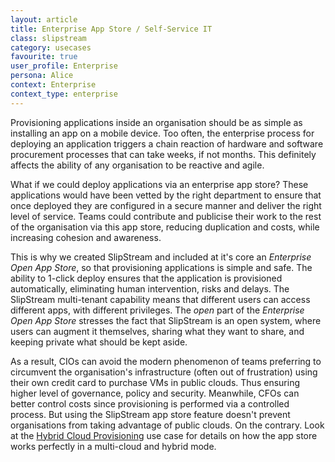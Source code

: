 ```yaml
---
layout: article
title: Enterprise App Store / Self-Service IT
class: slipstream
category: usecases
favourite: true
user_profile: Enterprise
persona: Alice
context: Enterprise
context_type: enterprise
---
```


Provisioning applications inside an organisation should be as simple as installing an app on a mobile device. Too often, the enterprise process for deploying an application triggers a chain reaction of hardware and software procurement processes that can take weeks, if not months. This definitely affects the ability of any organisation to be reactive and agile.

What if we could deploy applications via an enterprise app store? These applications would have been vetted by the right department to ensure that once deployed they are configured in a secure manner and deliver the right level of service. Teams could contribute and publicise their work to the rest of the organisation via this app store, reducing duplication and costs, while increasing cohesion and awareness.   

This is why we created SlipStream and included at it's core an *Enterprise Open App Store*, so that provisioning applications is simple and safe. The ability to 1-click deploy ensures that the application is provisioned automatically, eliminating human intervention, risks and delays. The SlipStream multi-tenant capability means that different users can access different apps, with different privileges. The *open* part of the *Enterprise Open App Store* stresses the fact that SlipStream is an open system, where users can augment it themselves, sharing what they want to share, and keeping private what should be kept aside.

As a result, CIOs can avoid the modern phenomenon of teams preferring to circumvent the organisation's infrastructure (often out of frustration) using their own credit card to purchase VMs in public clouds. Thus ensuring higher level of governance, policy and security. Meanwhile, CFOs can better control costs since provisioning is performed via a controlled process. But using the SlipStream app store feature doesn't prevent organisations from taking advantage of public clouds. On the contrary. Look at the [Hybrid Cloud Provisioning](/products/slipstream-usecases.html#Hybrid-Cloud-Provisioning) use case for details on how the app store works perfectly in a multi-cloud and hybrid mode.
